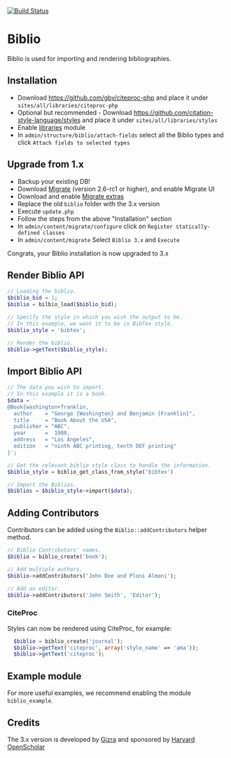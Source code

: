[![Build Status](https://travis-ci.org/Gizra/biblio.png?branch=7.x-3.x)](https://travis-ci.org/Gizra/biblio)

# Biblio

Biblio is used for importing and rendering bibliographies.

## Installation

* Download https://github.com/gbv/citeproc-php and place it under ``sites/all/libraries/citeproc-php``
* Optional but recommended - Download https://github.com/citation-style-language/styles and place it under ``sites/all/libraries/styles``
* Enable [libraries](https://drupal.org/project/libraries) module
* In ``admin/structure/biblio/attach-fields`` select all the Biblio types and click ``Attach fields to selected types`` 

## Upgrade from 1.x

* Backup your existing DB!
* Download [Migrate](https://drupal.org/node/2029049) (version 2.6-rc1 or higher), and enable Migrate UI
* Download and enable [Migrate extras](https://drupal.org/project/migrate_extras)
* Replace the old ``biblio`` folder with the 3.x version
* Execute ``update.php``
* Follow the steps from the above "Installation" section
* In ``admin/content/migrate/configure`` click on ``Register statically-defined classes``
* In ``admin/content/migrate`` Select ``Biblio 3.x`` and ``Execute``

Congrats, your Biblio installation is now upgraded to 3.x

## Render Biblio API

```php
// Loading the biblio.
$biblio_bid = 1;
$biblio = bilbio_load($biblio_bid);

// Specify the style in which you wish the output to be.
// In this example, we want it to be in BibTex style.
$biblio_style = 'bibtex';

// Render the biblio.
$biblio->getText($biblio_style);
```

## Import Biblio API

```php
// The data you wish to import.
// In this example it is a book.
$data = '
@Book{washington+franklin,
  author    = "George {Washington} and Benjamin {Franklin}",
  title     = "Book About the USA",
  publisher = "ABC",
  year      =  1980,
  address   = "Los Angeles",
  edition   = "ninth ABC printing, tenth DEF printing"
}';

// Get the relevant biblio style class to handle the information.
$biblio_style = biblio_get_class_from_style('bibtex')

// Import the Biblios.
$biblios = $biblio_style->import($data);
```

## Adding Contributors

Contributors can be added using the ``Biblio::addContributors`` helper method.

```php
// Biblio Contributors' names.
$biblio = biblio_create('book');

// Add multiple authors.
$biblio->addContributors('John Doe and Ploni Almoni');

// Add an editor.
$biblio->addContributors('John Smith', 'Editor');
```

### CiteProc

Styles can now be rendered using CiteProc, for example:

```php
  $biblio = biblio_create('journal');
  $biblio->getText('citeproc', array('style_name' => 'ama'));
  $biblio->getText('citeproc');
```

## Example module

For more useful examples, we recommend enabling the module ``biblio_example``.


## Credits

The 3.x version is developed by [Gizra](http://gizra.com) and sponsored by [Harvard OpenScholar](http://openscholar.harvard.edu/)
